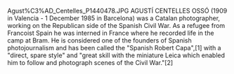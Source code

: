 Agust%C3%AD_Centelles_P1440478.JPG AGUSTÍ CENTELLES OSSÓ (1909 in Valencia - 1 December 1985 in Barcelona) was a Catalan photographer, working on the Republican side of the Spanish Civil War. As a refugee from Francoist Spain he was interned in France where he recorded life in the camp at Bram. He is considered one of the founders of Spanish photojournalism and has been called the "Spanish Robert Capa",[1] with a "direct, spare style" and "great skill with the miniature Leica which enabled him to follow and photograph scenes of the Civil War."[2]
